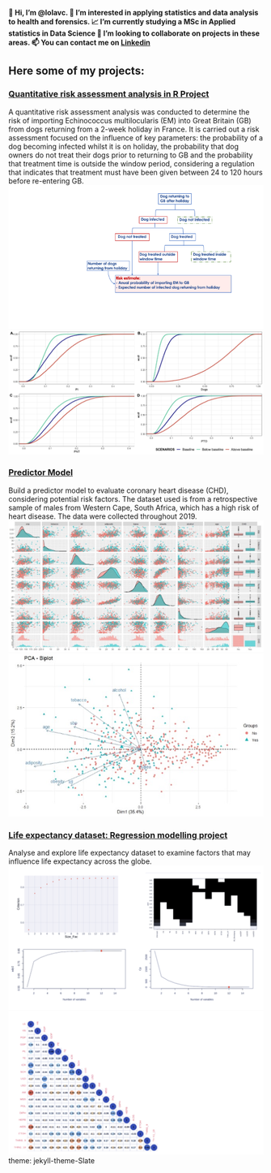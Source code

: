 **👋 Hi, I’m @lolavc.
👀 I’m interested in applying statistics and data analysis to health and forensics.
📈 I’m currently studying a MSc in Applied statistics in Data Science
🔭 I’m looking to collaborate on projects in these areas.
📫 You can contact me on [Linkedin](www.in/loliett-valdes-castillo-3a1801254)**

## Here some of my projects:

### [Quantitative risk assessment analysis in R Project](https://github.com/lolavc/risk_analysis)
A quantitative risk assessment analysis was conducted to determine the risk of importing Echinococcus multilocularis (EM) into Great Britain (GB) from dogs returning from a 2-week holiday in France. It is carried out a risk assessment focused on the influence of key parameters: the probability of a dog becoming infected whilst it is on holiday, the probability that dog owners do not treat their dogs prior to returning to GB and the probability that treatment time is outside the window period, considering a regulation that indicates that treatment must have been given between 24 to 120 hours before re-entering GB.
![](https://github.com/lolavc/lolavc.github.io/blob/main/img/imag_risk/Slide2.png)
![](https://github.com/lolavc/lolavc.github.io/blob/main/img/imag_risk/PlotAllChg.png)




### [Predictor Model](https://github.com/lolavc/predictor_model)
Build a predictor model to evaluate coronary heart disease (CHD), considering potential risk factors. 
The dataset used is from a retrospective sample of males from Western Cape, South Africa, which has a high risk of heart disease. 
The data were collected throughout 2019.
![](https://github.com/lolavc/lolavc.github.io/blob/main/img/img_multivar/LinearCorrelation.jpg)
![](https://github.com/lolavc/lolavc.github.io/blob/main/img/img_multivar/Biplot.jpg)

### [Life expectancy dataset: Regression modelling project](https://github.com/lolavc/modelling)
Analyse and explore life expectancy dataset to examine factors that may influence life expectancy across the globe.
![](https://github.com/lolavc/lolavc.github.io/blob/main/img/imag_modelling/%E2%80%8EStepwiseGraph.%E2%80%8E001.png)
![](https://github.com/lolavc/lolavc.github.io/blob/main/img/imag_modelling/%E2%80%8ECorrelationMatrix.%E2%80%8E001.png)
theme: jekyll-theme-Slate
